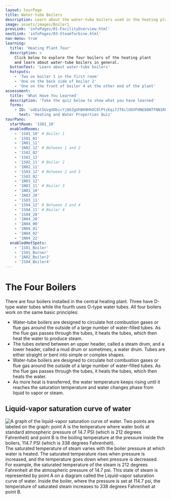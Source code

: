 ```yaml
---
layout: tourPage
title: Water-tube Boilers
description: Learn about the water-tube boilers used in the heating plant
image: assets/images/Boiler1
prevLink: 'infoPages/01-FacilityOverview.html'
nextLink: 'infoPages/03-SteamTurbine.html'
nav-menu: true
learning:
  title: 'Heating Plant Tour'
  description: >
    Click below to explore the four boilers of the heating plant
    and learn about water-tube boilers in general.
  buttonText: 'Learn about water-tube boilers'
  hotspots:
    - 'Two on boiler 1 in the first room'
    - 'One on the back side of boiler 2'
    - 'One on the front of boiler 4 at the other end of the plant'
assessment:
  title: 'What Have You Learned'
  description: 'Take the quiz below to show what you have learned'
  forms:
    - ID: 'o4Eat5UvgUObicYjQ6ZgUhBH9HhOC8lPtzEqifJT6clUOVFHNE80NTFNN1RCRjlZMk0zVFpERDJBVC4u'
      text: 'Heating and Water Properties Quiz'
tourPano:
  startRoom: '1S01_10'
  enabledRooms:
    - '1S01_10' # Boiler 1
    - '1S01_01'
    - '1N01_11'
    - '1N02_12' # Between 1 and 2
    - '1S02_02'
    - '1S02_12'
    - '1S02_11' # Boiler 2
    - '1N02_11'
    - '1S03_12' # Between 2 and 3
    - '1S03_02'
    - '1N03_12'
    - '1N03_11' # Boiler 3
    - '1N03_10'
    - '1N03_20'
    - '1S03_11'
    - '1S04_12' # Between 3 and 4
    - '1S04_11' # Boiler 4
    - '1S04_20'
    - '1N04_20'
    - '1N04_00'
    - '1N04_01'
    - '1N04_02'
    - '1N04_22'
  enabledHotSpots:
    - '1S01_Boiler'
    - '1S01_Burner'
    - '1N02_Boiler2'
    - '1S04_Boiler4'
---
```

# The Four Boilers
There are four boilers installed in the central heating plant. Three have D-type water
tubes while the fourth uses O-type water tubes. All four boilers work on the same
basic principles:

- Water-tube boilers are designed to circulate hot combustion gases or flue gas around the outside of a large number of water-filled tubes. As the flue gas passes through the tubes, it heats the tubes, which then heat the water to produce steam.
- The tubes extend between an upper header, called a steam drum, and a lower header, called a mud drum or sometimes, a water drum. Tubes are either straight or bent into simple or complex shapes.
- Water-tube boilers are designed to circulate hot combustion gases or flue gas around the outside of a large number of water-filled tubes. As the flue gas passes through the tubes, it heats the tubes, which then heats the water.
- As more heat is transferred, the water temperature keeps rising until it reaches the saturation temperature and water changes phase from liquid to vapor or steam.

## Liquid-vapor saturation curve of water

<span class="image right">
  <img
    src="{% link assets/panoMedia/infoImages/LiquidVaporSaturationCurve-Graph.png %}"
    alt="A graph of the liquid-vapor saturation curve of water. Two points are labeled on the graph: point A is the temperature where water boils at standard atmospheric pressure of 14.7 PSI (which is 212 degrees Fahrenheit) and point B is the boiling temperature at the pressure inside the boilers, 114.7 PSI (which is 338 degrees Fahrenheit)."
  />
</span>
The saturated temperature of steam varies with the boiler pressure at which water is heated. The saturated temperature rises when pressure is increased, and the temperature goes down when pressure is decreased. For example, the saturated temperature of the steam is 212 degrees Fahrenheit at the atmospheric pressure of 14.7 psi. This state of steam is represented by point A on a diagram called the Liquid-vapor saturation curve of water. Inside the boiler, where the pressure is set at 114.7 psi, the temperature of saturated steam increases to 338 degrees Fahrenheit at point B.
<div style="clear: both"></div>
